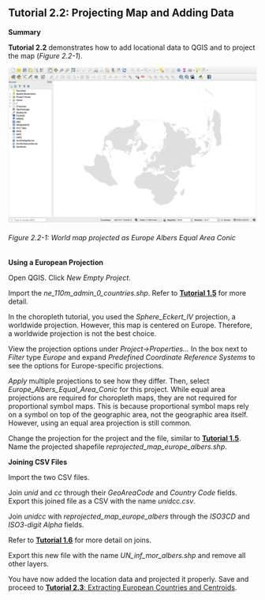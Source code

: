 ## Tutorial 2.2: Projecting Map and Adding Data

**Summary**

**Tutorial 2.2** demonstrates how to add locational data to QGIS and to project the map (*Figure 2.2-1*).

![](2.2_project_and_data_images/image_0.png)

###### Figure 2.2-1: World map projected as Europe Albers Equal Area Conic

**Using a European Projection**

Open QGIS. Click *New Empty Project*.

Import the *ne_110m_admin_0_countries.shp*. Refer to [**Tutorial 1.5**](/1_Choropleth/1.5_Project_and_Save.md) for more detail.

In the choropleth tutorial, you used the *Sphere_Eckert_IV* projection, a worldwide projection. However, this map is centered on Europe. Therefore, a worldwide projection is not the best choice.

View the projection options under *Project→Properties…* In the box next to *Filter* type *Europe* and expand *Predefined Coordinate Reference Systems* to see the options for Europe-specific projections.

*Apply* multiple projections to see how they differ. Then, select *Europe_Albers_Equal_Area_Conic* for this project. While equal area projections are required for choropleth maps, they are not required for proportional symbol maps. This is because proportional symbol maps rely on a symbol on top of the geographic area, not the geographic area itself. However, using an equal area projection is still common.

Change the projection for the project and the file, similar to [**Tutorial 1.5**](/1_Choropleth/1.5_Project_and_Save.md). Name the projected shapefile *reprojected_map_europe_albers.shp*.

**Joining CSV Files**

Import the two CSV files. 

Join *unid* and *cc* through their *GeoAreaCode* and *Country Code* fields. Export this joined file as a CSV with the name *unidcc.csv*.

Join *unidcc* with *reprojected_map_europe_albers* through the *ISO3CD* and *ISO3-digit Alpha* fields.

Refer to [**Tutorial 1.6**](/1_Choropleth/1.6_Add_Data.md) for more detail on joins.

Export this new file with the name *UN_inf_mor_albers.shp* and remove all other layers.

You have now added the location data and projected it properly. Save and proceed to [**Tutorial 2.3**: Extracting European Countries and Centroids](/2_Proportional_Symbol/2.3_select_europe_and_centroids.md).

